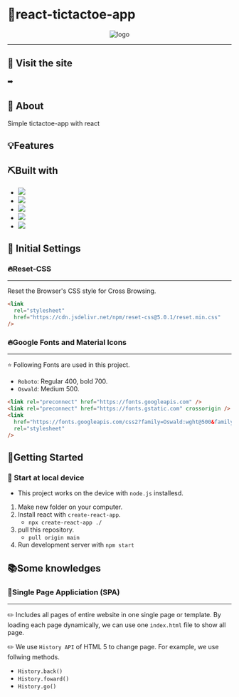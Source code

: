 # 🌟react-tictactoe-app

<div align="center">
<img src ="./images/totalview.gif" alt = "logo">
</div>

---

## :bell: Visit the site

➡️

## 🧐 About

Simple tictactoe-app with react

## 💡Features

## ⛏️Built with

- <img src="https://img.shields.io/badge/CSS3-1572B6?style=for-the-badge&logo=css3&logoColor=white">
- <img src="https://img.shields.io/badge/HTML5-E34F26?style=for-the-badge&logo=html5&logoColor=white">
- <img src ="https://img.shields.io/badge/JavaScript-323330?style=for-the-badge&logo=javascript&logoColor=F7DF1E">
- <img src ="https://img.shields.io/badge/React-20232A?style=for-the-badge&logo=react&logoColor=61DAFB">
- <img src="https://img.shields.io/badge/VSCode-0078D4?style=for-the-badge&logo=visual%20studio%20code&logoColor=white">

## 📑 Initial Settings

<h3>🔥Reset-CSS</h3>

---

Reset the Browser's CSS style for Cross Browsing.

```html
<link
  rel="stylesheet"
  href="https://cdn.jsdelivr.net/npm/reset-css@5.0.1/reset.min.css"
/>
```

<h3>🔥Google Fonts and Material Icons</h3>

---

⭐ Following Fonts are used in this project.

- `Roboto`: Regular 400, bold 700.
- `Oswald`: Medium 500.

```html
<link rel="preconnect" href="https://fonts.googleapis.com" />
<link rel="preconnect" href="https://fonts.gstatic.com" crossorigin />
<link
  href="https://fonts.googleapis.com/css2?family=Oswald:wght@500&family=Roboto:wght@400;700&display=swap"
  rel="stylesheet"
/>
```

## 🏃Getting Started

### 📌 Start at local device

- This project works on the device with `node.js` installesd.

1. Make new folder on your computer.
2. Install react with `create-react-app`.
   - `npx create-react-app ./`
3. pull this repository.
   - `pull origin main`
4. Run development server with `npm start`

## 📚Some knowledges

### 📃Single Page Appliciation (SPA)

---

✏️ Includes all pages of entire website in one single page or template. By loading each page dynamically, we can use one `index.html` file to show all page.

✏️ We use `History API` of HTML 5 to change page. For example, we use follwing methods.

- `History.back()`
- `History.foward()`
- `History.go()`
